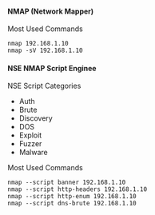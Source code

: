 #### NMAP (Network Mapper)

Most Used Commands
```
nmap 192.168.1.10
nmap -sV 192.168.1.10
```

#### NSE NMAP Script Enginee

NSE Script Categories
* Auth
* Brute
* Discovery
* DOS
* Exploit
* Fuzzer
* Malware

Most Used Commands
```
nmap --script banner 192.168.1.10
nmap --script http-headers 192.168.1.10
nmap --script http-enum 192.168.1.10
nmap --script dns-brute 192.168.1.10
```


